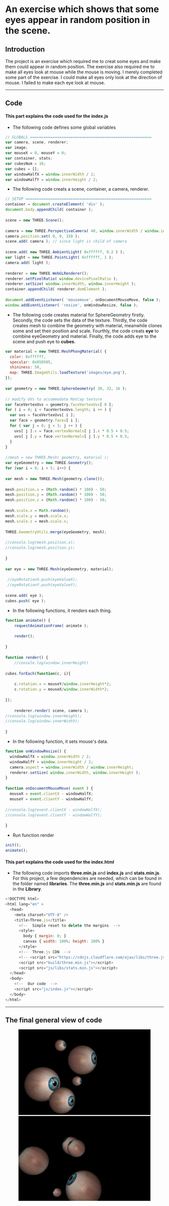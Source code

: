 # An exercise which shows that some eyes appear in random position in the scene.

## Introduction

The project is an exercise which required me to creat some eyes and make them could appear in random position. The exercise also required me to make all eyes look at mouse while the mouse is moving. I merely completed some part of the exercise. I could make all eyes only look at the direction of mouse. I failed to make each eye look at mouse.

---

## Code

#### This part explains the code used for the **index.js**

* The following code defines some global variables

```JavaScript
// GLOBALS ======================================================
var camera, scene, renderer;
var image;
var mouseX = 0, mouseY = 0;
var container, stats;
var cubesNum = 10;
var cubes = [];
var windowHalfX = window.innerWidth / 2;
var windowHalfY = window.innerHeight / 2;
```

* The following code creats a scene, container, a camera, renderer.

```JavaScript
// SETUP ========================================================
container = document.createElement( 'div' );
document.body.appendChild( container );

scene = new THREE.Scene();

camera = new THREE.PerspectiveCamera( 40, window.innerWidth / window.innerHeight, 1, 1000 );
camera.position.set( 0, 0, 150 );
scene.add( camera ); // since light is child of camera

scene.add( new THREE.AmbientLight( 0xffffff, 0.2 ) );
var light = new THREE.PointLight( 0xffffff, 1 );
camera.add( light );

renderer = new THREE.WebGLRenderer();
renderer.setPixelRatio( window.devicePixelRatio );
renderer.setSize( window.innerWidth, window.innerHeight );
container.appendChild( renderer.domElement );

document.addEventListener( 'mousemove', onDocumentMouseMove, false );
window.addEventListener( 'resize', onWindowResize, false );
```

* The following code creates material for SphereGeometry firstly. Secondly, the code sets the data of the texture. Thirdly, the code creates mesh to combine the geometry with material, meanwhile clones some and set their position and scale. Fourthly, the code creats **eye** to combine eyeGeometry and material. Finally, the code adds eye to the scene and push eye to **cubes**.

```JavaScript
var material = new THREE.MeshPhongMaterial( {
  color: 0xffffff,
  specular: 0x050505,
  shininess: 50,
  map: THREE.ImageUtils.loadTexture('images/eye.png'),
});

var geometry = new THREE.SphereGeometry( 30, 32, 16 );

// modify UVs to accommodate MatCap texture
var faceVertexUvs = geometry.faceVertexUvs[ 0 ];
for ( i = 0; i < faceVertexUvs.length; i ++ ) {
  var uvs = faceVertexUvs[ i ];
  var face = geometry.faces[ i ];
  for ( var j = 0; j < 3; j ++ ) {
    uvs[ j ].x = face.vertexNormals[ j ].x * 0.5 + 0.5;
    uvs[ j ].y = face.vertexNormals[ j ].y * 0.5 + 0.5;
  }
}

//mesh = new THREE.Mesh( geometry, material );
var eyeGeometry = new THREE.Geometry();
for (var i = 0; i < 5; i++) {

var mesh = new THREE.Mesh(geometry.clone());

mesh.position.x = (Math.random() * 100) - 50;
mesh.position.y = (Math.random() * 100) - 50;
mesh.position.z = (Math.random() * 100) - 50;

mesh.scale.x = Math.random();
mesh.scale.y = mesh.scale.x;
mesh.scale.z = mesh.scale.x;

THREE.GeometryUtils.merge(eyeGeometry, mesh);

//console.log(mesh.position.x);
//console.log(mesh.position.y);

}

var eye = new THREE.Mesh(eyeGeometry, material);

 //eyeRotationX.push(eyeValueX);
 //eyeRotationY.push(eyeValueY);

scene.add( eye );
cubes.push( eye );
```

* In the following functions, it renders each thing.

```JavaScript
function animate() {
	requestAnimationFrame( animate );

	render();

}

function render() {
	//console.log(window.innerHeight)

cubes.forEach(function(c, i){

	c.rotation.x = mouseY/window.innerHeight*2;
	c.rotation.y = mouseX/window.innerWidth*2;

});

	renderer.render( scene, camera );
//console.log(window.innerHeight);
//console.log(window.innerWidth);

}
```

* In the following function, it sets mouse's data.

```JavaScript
function onWindowResize() {
  windowHalfX = window.innerWidth / 2;
  windowHalfY = window.innerHeight / 2;
  camera.aspect = window.innerWidth / window.innerHeight;
  renderer.setSize( window.innerWidth, window.innerHeight );
}

function onDocumentMouseMove( event ) {
  mouseX = event.clientX - windowHalfX;
  mouseY = event.clientY - windowHalfY;

//console.log(event.clientX - windowHalfX);
//console.log(event.clientY - windowHalfY);

}
```

* Run function render

```JavaScript
init();
animate();
```

#### This part explains the code used for the **index.html**

* The following code imports **three.min.js** and **index.js** and **stats.min.js**. For this project, a few dependencies are needed, which can be found in the folder named **libraries**. The **three.min.js** and **stats.min.js** are found in the **Library**.

```JavaScript
<!DOCTYPE html>
<html lang="en" >
  <head>
    <meta charset="UTF-8" />
    <title>Three.js</title>
      <!--  Simple reset to delete the margins  -->
      <style>
        body { margin: 0; }
        canvas { width: 100%; height: 100% }
      </style>
      <!--  Three.js CDN  -->
      <!-- <script src="https://cdnjs.cloudflare.com/ajax/libs/three.js/96/three.min.js"></script>-->
      <script src="build/three.min.js"></script>
      <script src="js/libs/stats.min.js"></script>
  </head>
  <body>
    <!--  Our code  -->
    <script src="js/index.js"></script>
  </body>
</html>
```

---

## The final general view of code
  <p align="center">
  <img alt="abramovic" src="assets/eye1.jpg" width="420" />
  <img alt="abramovic" src="assets/eye2.jpg" width="420" />
  </p>
